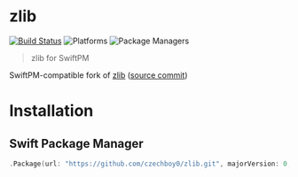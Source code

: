 # zlib

[![Build Status](https://travis-ci.org/czechboy0/zlib.svg?branch=master)](https://travis-ci.org/czechboy0/zlib)
![Platforms](https://img.shields.io/badge/platforms-Linux%20%7C%20OS%20X-blue.svg)
![Package Managers](https://img.shields.io/badge/package%20managers-SwiftPM-yellow.svg)

> zlib for SwiftPM

SwiftPM-compatible fork of [zlib](https://github.com/madler/zlib) ([source commit](https://github.com/madler/zlib/tree/50893291621658f355bc5b4d450a8d06a563053d))

# Installation

## Swift Package Manager

```swift
.Package(url: "https://github.com/czechboy0/zlib.git", majorVersion: 0, minor: 1)
```
